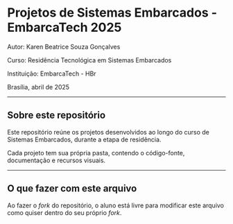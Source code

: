# Projetos de Sistemas Embarcados - EmbarcaTech 2025

Autor: Karen Beatrice Souza Gonçalves

Curso: Residência Tecnológica em Sistemas Embarcados

Instituição: EmbarcaTech - HBr

Brasília, abril de 2025

---

## Sobre este repositório

Este repositório reúne os projetos desenvolvidos ao longo do curso de Sistemas Embarcados, durante a etapa de residência.  

Cada projeto tem sua própria pasta, contendo o código-fonte, documentação e recursos visuais.

---

## O que fazer com este arquivo

Ao fazer o *fork* do repositório, o aluno está livre para modificar este arquivo como quiser dentro do seu próprio *fork*.
